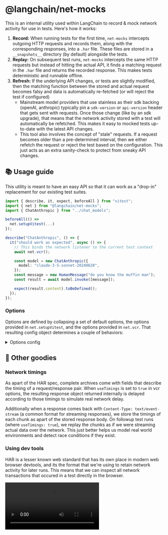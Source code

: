 # @langchain/net-mocks

This is an internal utility used within LangChain to record & mock network activity for use in tests. Here's how it works:

1. **Record:** When running tests for the first time, `net-mocks` intercepts outgoing HTTP requests and records them, along with the corresponding responses, into a `.har` file. These files are stored in a `__snapshots__` directory (by default) alongside the tests.
2. **Replay:** On subsequent test runs, `net-mocks` intercepts the same HTTP requests but instead of hitting the actual API, it finds a matching request in the `.har` file and returns the recorded response. This makes tests deterministic and runnable offline.
3. **Refresh:** If the underlying API changes, or tests are slightly modified, then the matching function between the stored and actual request becomes falsy and data is automatically re-fetched (or will reject the test if configured)
   - Mainstream model providers that use stainless as their sdk backing (openAI, anthropic) typically pin a `sdk-version` or `api-version` header that gets sent with requests. Once those change (like by an sdk upgrade), that means that the network activity stored with a test will automatically be refetched. This makes it easy to mocked tests up-to-date with the latest API changes.
   - This tool also involves the concept of "stale" requests. If a request becomes older than a pre-determined interval, then we either refetch the request or reject the test based on the configuration. This just acts as an extra sanity-check to protect from sneaky API changes.

## 📚 Usage guide

This utility is meant to have an easy API so that it can work as a "drop-in" replacement for our existing test suites.

```ts
import { describe, it, expect, beforeAll } from "vitest";
import { net } from "@langchain/net-mocks";
import { ChatAnthropic } from "../chat_models";

beforeAll(() =>
  net.setupVitest(...)
});

describe("ChatAnthropic", () => {
  it("should work as expected", async () => {
    // This binds the network listener to the current test context
    await net.vcr();

    const model = new ChatAnthropic({
      model: "claude-3-5-sonnet-20240620",
    });
    const message = new HumanMessage("do you know the muffin man");
    const result = await model.invoke([message]);

    expect(result.content).toBeDefined();
  });
});
```

### Options

Options are defined by collapsing a set of default options, the options provided in `net.setupVitest`, and the options provided in `net.vcr`. That resulting config object determines a couple of behaviors:

<details>
<summary>Options config</summary>

```ts
/**
 * Options for configuring network mocking and recording behavior.
 */
export type NetMockOptions = {
  /**
   * Maximum age (in milliseconds) for cached network entries before considered stale.
   * @default '30 days'
   */
  maxAge: number;
  /**
   * Strategy for handling stale cache entries:
   * - "reject": Reject the request if the entry is stale.
   * - "warn": Warn but allow the request.
   * - "refetch": Refetch the request from the network.
   * - "ignore": Ignore staleness and use the entry.
   * @default reject
   */
  stale: "reject" | "warn" | "refetch" | "ignore";
  /**
   * Strategy for handling unmatched requests:
   * - "reject": Reject unmatched requests.
   * - "warn": Warn but allow unmatched requests.
   * - "fetch": Fetch the request from the network.
   * @default reject
   */
  noMatch: "reject" | "warn" | "fetch";
  /**
   * Whether to mimick the timings of the original request.
   * @default false
   */
  useTimings: boolean;
  /**
   * Output file path for saving the archive or mock data.
   * @default 'The current test name, or "archive" if no test name is available.'
   */
  out?: string;
  /**
   * List of header or body keys to include in request archives.
   */
  includeKeys: string[];
};
```

</details>

## 🦄 Other goodies

### Network timings

As apart of the HAR spec, complete archives come with fields that describe the timing of a request/response pair. When `useTimings` is set to `true` in vcr options, the resulting response object returned internally is delayed according to those timings to simulate real network delay.

Additionally when a response comes back with `Content-Type: text/event-stream` (a common format for streaming responses), we store the timings of each chunk as apart of the stored response body. On followup test runs (where `useTimings: true`), we replay the chunks as if we were streaming actual data over the network. This just better helps us model real world environments and detect race conditions if they exist.

### Using dev tools

HAR is a lesser known web standard that has its own place in modern web browser devtools, and its the format that we're using to retain network activity for later runs. This means that we can inspect all network transactions that occured in a test directly in the browser.

<video src="https://github.com/user-attachments/assets/36de46b7-d9d6-408a-9d06-4185dd990020" controls style="max-width: 100%;">
  Your browser does not support the video tag.
</video>
